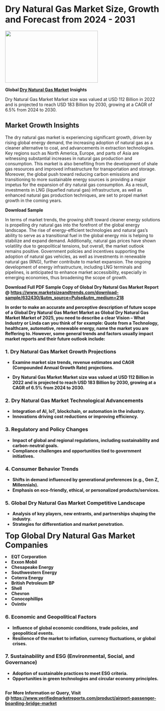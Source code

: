 <H1>Dry Natural Gas Market Size, Growth and Forecast from 2024 - 2031</H1><img class="aligncenter size-medium wp-image-584254" src="https://thirdeyenews.in/wp-content/uploads/2024/09/Global-Market-Research-300x168.jpeg" alt="" width="300" height="168" /><p><strong>Global&nbsp;<a href="https://www.marketsizeandtrends.com/download-sample/632430/&amp;utm_source=Pulse&amp;utm_medium=218">Dry Natural Gas Market</a> Insights</strong></p><p>Dry Natural Gas Market Market size was valued at USD 112 Billion in 2022 and is projected to reach USD 183 Billion by 2030, growing at a CAGR of 6.5% from 2024 to 2030.</p><p><h2>Market Growth Insights</h2> <p>The dry natural gas market is experiencing significant growth, driven by rising global energy demand, the increasing adoption of natural gas as a cleaner alternative to coal, and advancements in extraction technologies. Key regions such as North America, Europe, and parts of Asia are witnessing substantial increases in natural gas production and consumption. This market is also benefiting from the development of shale gas resources and improved infrastructure for transportation and storage. Moreover, the global push toward reducing carbon emissions and transitioning to more sustainable energy sources is providing a major impetus for the expansion of dry natural gas consumption. As a result, investments in LNG (liquefied natural gas) infrastructure, as well as enhanced natural gas production techniques, are set to propel market growth in the coming years.</p> <p><strong>Download Sample</strong></p> <p>In terms of market trends, the growing shift toward cleaner energy solutions is propelling dry natural gas into the forefront of the global energy landscape. The rise of energy-efficient technologies and natural gas’s ability to serve as a transitional fuel in the global energy mix is helping to stabilize and expand demand. Additionally, natural gas prices have shown volatility due to geopolitical tensions, but overall, the market outlook remains positive. Government policies and incentives supporting the adoption of natural gas vehicles, as well as investments in renewable natural gas (RNG), further contribute to market expansion. The ongoing development of energy infrastructure, including LNG terminals and pipelines, is anticipated to enhance market accessibility, especially in emerging economies, thus broadening the scope of growth. <p><strong></p><p><span class=""><strong>Download Full PDF Sample Copy of Global Dry Natural Gas Market Report</strong> @ <a href="https://www.marketsizeandtrends.com/download-sample/632430/&amp;utm_source=Pulse&amp;utm_medium=218" target="_blank">https://www.marketsizeandtrends.com/download-sample/632430/&amp;utm_source=Pulse&amp;utm_medium=218</a></span></p><p>In order to make an accurate and perceptive description of future scope of a Global&nbsp;Dry Natural Gas Market Market as Global&nbsp;Dry Natural Gas Market Market of 2025, you need to describe a clear Vision &ndash; What Industry or Linda can you think of for example: Quote from a Technology, healthcare, automotive, renewable energy, name the market you are Reffering to. However, some general trends and factors usually impact market reports and their future outlook include:</p><h3>1.&nbsp;<strong>Dry Natural Gas Market Growth Projections</strong></h3><ul><li>Examine market size trends, revenue estimates and CAGR (Compounded Annual Growth Rate) projections.</li><li><p>Dry Natural Gas Market Market size was valued at USD 112 Billion in 2022 and is projected to reach USD 183 Billion by 2030, growing at a CAGR of 6.5% from 2024 to 2030.</p></li></ul><h3>2.&nbsp;<strong>Dry Natural Gas Market Technological Advancements</strong></h3><ul><li>Integration of AI, IoT, blockchain, or automation in the industry.</li><li>Innovations driving cost reductions or improving efficiency.</li></ul><h3>3.&nbsp;<strong>Regulatory and Policy Changes</strong></h3><ul><li>Impact of global and regional regulations, including sustainability and carbon-neutral goals.</li><li>Compliance challenges and opportunities tied to government initiatives.</li></ul><h3>4.&nbsp;<strong>Consumer Behavior Trends</strong></h3><ul><li>Shifts in demand influenced by generational preferences (e.g., Gen Z, Millennials).</li><li>Emphasis on eco-friendly, ethical, or personalized products/services.</li></ul><h3>5.&nbsp;<strong>Global Dry Natural Gas Market Competitive Landscape</strong></h3><ul><li>Analysis of key players, new entrants, and partnerships shaping the industry.</li><li>Strategies for differentiation and market penetration.</li></ul><p data-pm-slice="1 1 []"><span style="color: inherit; font-family: inherit; font-size: 25px;">Top Global Dry Natural Gas Market Companies</span></p><div class="" data-test-id=""><p><li>EQT Corporation</li><li> Exxon Mobil</li><li> Chesapeake Energy</li><li> Southwestern Energy</li><li> Coterra Energy</li><li> British Petroleum BP</li><li> Shell</li><li> Chevron</li><li> Conocophillips</li><li> Ovintiv</li></p></div><h3>6.&nbsp;<strong>Economic and Geopolitical Factors</strong></h3><ul><li>Influence of global economic conditions, trade policies, and geopolitical events.</li><li>Resilience of the market to inflation, currency fluctuations, or global crises.</li></ul><h3>7.&nbsp;<strong>Sustainability and ESG (Environmental, Social, and Governance)</strong></h3><ul><li>Adoption of sustainable practices to meet ESG criteria.</li><li>Opportunities in green technologies and circular economy principles.</li></ul><h2><strong style="font-size: 14px;">For More Information or Query, Visit @&nbsp;</strong><a style="background-color: #ffffff; font-size: 14px;" href="https://www.marketsizeandtrends.com/report/dry-natural-gas-market/" target="_blank">https://www.verifiedmarketreports.com/product/airport-passenger-boarding-bridge-market</a></h2>

